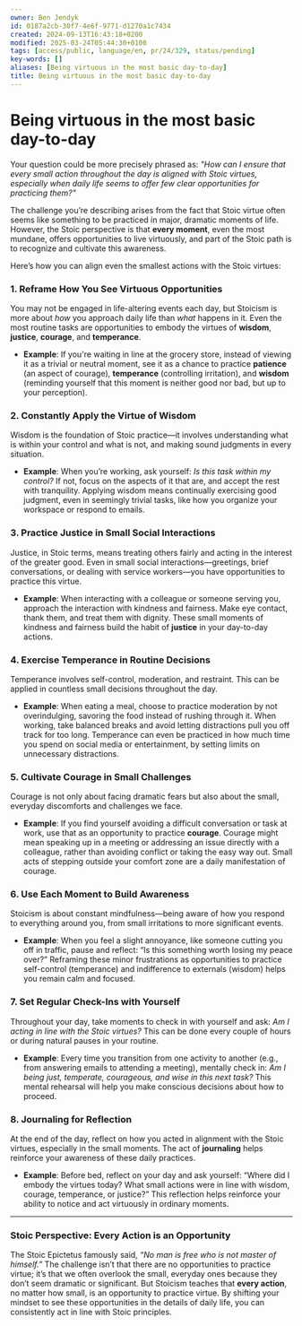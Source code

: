 ```yaml
---
owner: Ben Jendyk
id: 0187a2cb-30f7-4e6f-9771-d1270a1c7434
created: 2024-09-13T16:43:18+0200
modified: 2025-03-24T05:44:30+0100
tags: [access/public, language/en, pr/24/329, status/pending]
key-words: []
aliases: [Being virtuous in the most basic day-to-day]
title: Being virtuous in the most basic day-to-day
---
```


# Being virtuous in the most basic day-to-day

Your question could be more precisely phrased as: *"How can I ensure that every small action throughout the day is aligned with Stoic virtues, especially when daily life seems to offer few clear opportunities for practicing them?"*

The challenge you’re describing arises from the fact that Stoic virtue often seems like something to be practiced in major, dramatic moments of life. However, the Stoic perspective is that **every moment**, even the most mundane, offers opportunities to live virtuously, and part of the Stoic path is to recognize and cultivate this awareness.

Here’s how you can align even the smallest actions with the Stoic virtues:

### 1. **Reframe How You See Virtuous Opportunities**
You may not be engaged in life-altering events each day, but Stoicism is more about *how* you approach daily life than *what* happens in it. Even the most routine tasks are opportunities to embody the virtues of **wisdom**, **justice**, **courage**, and **temperance**.

- **Example**: If you're waiting in line at the grocery store, instead of viewing it as a trivial or neutral moment, see it as a chance to practice **patience** (an aspect of courage), **temperance** (controlling irritation), and **wisdom** (reminding yourself that this moment is neither good nor bad, but up to your perception).

### 2. **Constantly Apply the Virtue of Wisdom**
Wisdom is the foundation of Stoic practice—it involves understanding what is within your control and what is not, and making sound judgments in every situation.

- **Example**: When you’re working, ask yourself: *Is this task within my control?* If not, focus on the aspects of it that are, and accept the rest with tranquility. Applying wisdom means continually exercising good judgment, even in seemingly trivial tasks, like how you organize your workspace or respond to emails.

### 3. **Practice Justice in Small Social Interactions**
Justice, in Stoic terms, means treating others fairly and acting in the interest of the greater good. Even in small social interactions—greetings, brief conversations, or dealing with service workers—you have opportunities to practice this virtue.

- **Example**: When interacting with a colleague or someone serving you, approach the interaction with kindness and fairness. Make eye contact, thank them, and treat them with dignity. These small moments of kindness and fairness build the habit of **justice** in your day-to-day actions.

### 4. **Exercise Temperance in Routine Decisions**
Temperance involves self-control, moderation, and restraint. This can be applied in countless small decisions throughout the day.

- **Example**: When eating a meal, choose to practice moderation by not overindulging, savoring the food instead of rushing through it. When working, take balanced breaks and avoid letting distractions pull you off track for too long. Temperance can even be practiced in how much time you spend on social media or entertainment, by setting limits on unnecessary distractions.

### 5. **Cultivate Courage in Small Challenges**
Courage is not only about facing dramatic fears but also about the small, everyday discomforts and challenges we face.

- **Example**: If you find yourself avoiding a difficult conversation or task at work, use that as an opportunity to practice **courage**. Courage might mean speaking up in a meeting or addressing an issue directly with a colleague, rather than avoiding conflict or taking the easy way out. Small acts of stepping outside your comfort zone are a daily manifestation of courage.

### 6. **Use Each Moment to Build Awareness**
Stoicism is about constant mindfulness—being aware of how you respond to everything around you, from small irritations to more significant events.

- **Example**: When you feel a slight annoyance, like someone cutting you off in traffic, pause and reflect: “Is this something worth losing my peace over?” Reframing these minor frustrations as opportunities to practice self-control (temperance) and indifference to externals (wisdom) helps you remain calm and focused.

### 7. **Set Regular Check-Ins with Yourself**
Throughout your day, take moments to check in with yourself and ask: *Am I acting in line with the Stoic virtues?* This can be done every couple of hours or during natural pauses in your routine.

- **Example**: Every time you transition from one activity to another (e.g., from answering emails to attending a meeting), mentally check in: *Am I being just, temperate, courageous, and wise in this next task?* This mental rehearsal will help you make conscious decisions about how to proceed.

### 8. **Journaling for Reflection**
At the end of the day, reflect on how you acted in alignment with the Stoic virtues, especially in the small moments. The act of **journaling** helps reinforce your awareness of these daily practices.

- **Example**: Before bed, reflect on your day and ask yourself: “Where did I embody the virtues today? What small actions were in line with wisdom, courage, temperance, or justice?” This reflection helps reinforce your ability to notice and act virtuously in ordinary moments.

---

### Stoic Perspective: Every Action is an Opportunity
The Stoic Epictetus famously said, *“No man is free who is not master of himself.”* The challenge isn’t that there are no opportunities to practice virtue; it’s that we often overlook the small, everyday ones because they don’t seem dramatic or significant. But Stoicism teaches that **every action**, no matter how small, is an opportunity to practice virtue. By shifting your mindset to see these opportunities in the details of daily life, you can consistently act in line with Stoic principles.